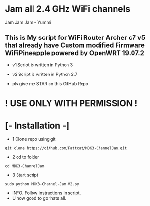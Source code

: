 # Jam all 2.4 GHz WiFi channels
Jam Jam Jam - Yummi
## This is My script for WiFi Router Archer c7 v5 that already have Custom modified Firmware WiFiPineapple powered by OpenWRT 19.07.2

- v1 Scriot is written in Python 3
- v2 Script is written in Python 2.7

- pls give me STAR on this GitHub Repo
# ! USE ONLY WITH PERMISSION !

# [- Installation -]

- 1 Clone repo using git
```
git clone https://github.com/Fattcat/MDK3-ChannelJam.git
```
- 2 cd to folder
```
cd MDK3-ChannelJam
```
- 3 Start script

```
sudo python MDK3-Channel-Jam-V2.py
```
- INFO. Follow instructions in script.
- U now good to go thats all.
